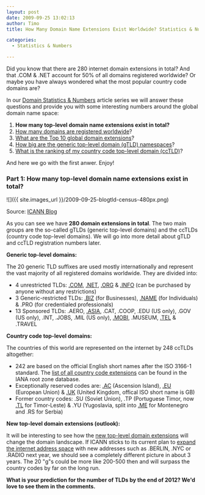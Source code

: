 ```yaml
---
layout: post
date: 2009-09-25 13:02:13
author: Timo
title: How Many Domain Name Extensions Exist Worldwide? Statistics & Numbers, Part I

categories:
  - Statistics & Numbers

---
```


Did you know that there are 280 internet domain extensions in total? And that .COM & .NET account for 50% of all domains registered worldwide? Or maybe you have always wondered what the most popular country code domains are?

In our [Domain Statistics & Numbers](https://iwantmyname.com/blog/facts-figures/statistics-numbers/) article series we will answer these questions and provide you with some interesting numbers around the global domain name space:

1.  **How many top-level domain name extensions exist in total?**
2.  [How many domains are registered worldwide](https://iwantmyname.com/blog/2009/09/how-many-domains-are-registered-in-total.htm)?
3.  [What are the Top 10 global domain extensions](https://iwantmyname.com/blog/2009/10/top-10-global-domain-extensions-statistics-numbers.htm)?
4.  [How big are the generic top-level domain (gTLD) namespaces](https://iwantmyname.com/blog/2009/10/how-big-are-the-generic-top-level-domain-namespaces-statistics-numbers-part-iv.htm)?
5.  [What is the ranking of my country code top-level domain (ccTLD)](https://iwantmyname.com/blog/2009/10/country-code-top-level-domain-cctld-ranking-numbers-statistics.htm)?

And here we go with the first anwer. Enjoy!

### Part 1: How many top-level domain name extensions exist in total?

![]({{ site.images_url }}/2009-09-25-blogtld-census-480px.png)

Source: [ICANN Blog](http://blog.icann.org/2009/03/tld-census/)

As you can see we have **280 domain extensions in total**. The two main groups are the so-called gTLDs (generic top-level domains) and the ccTLDs (country code top-level domains). We will go into more detail about gTLD and ccTLD registration numbers later.

**Generic top-level domains:**

The 20 generic TLD suffixes are used mostly internationally and represent the vast majority of all registered domains worldwide. They are divided into:

*   4 unrestricted TLDs:  [.COM](https://iwantmyname.com/domains/com-domain-name-registration-for-commercial ".COM Domain"), [.NET](https://iwantmyname.com/domains/net-domain-name-registration-for-network ".NET Domain"), [.ORG](https://iwantmyname.com/domains/org-domain-name-registration-for-organisation ".ORG Domain") & [.INFO](https://iwantmyname.com/domains/info-domain-name-registration-for-information ".INFO domain") (can be purchased by anyone without any restrictions)
*   3 Generic-restricted TLDs: [.BIZ](https://iwantmyname.com/domains/biz-domain-name-registration-for-business ".BIZ Domain") (for Businesses), [.NAME](https://iwantmyname.com/domains/name-domain-name-registration-for-names ".NAME domain") (for Individuals) & .PRO (for credentialed professionals)
*   13 Sponsored TLDs: .AERO, [.ASIA](https://iwantmyname.com/domains/asia-domain-name-registration-for-asia ".ASIA Domain"), .CAT, .COOP, .EDU (US only), .GOV (US only), .INT, .JOBS, .MIL (US only), [.MOBI](https://iwantmyname.com/domains/mobi-domain-name-registration-for-mobile ".MOBI domain"), .MUSEUM, [.TEL](https://iwantmyname.com/domains/tel-domain-name-registration-for-communication ".TEL Domain") & .TRAVEL

**Country code top-level domains:**

The countries of this world are represented on the internet by 248 ccTLDs altogether:

*   242 are based on the official English short names after the ISO 3166-1 standard. The [list of all country code extensions](http://www.iana.org/domains/root/db/ "IANA root zone database") can be found in the IANA root zone database.
*   Exceptionally reserved codes are: [.AC](https://iwantmyname.com/domains/ac-domain-name-registration-for-ascension-island ".AC Domain") (Ascension Island), [.EU](https://iwantmyname.com/domains/eu-european-domain-name-registration-for-europe ".EU Domain") (European Union) & [.UK](https://iwantmyname.com/domains/co.uk-domain-name-registration-for-united-kingdom ".UK Domain") (United Kingdom, offical ISO short name is GB)
*   Former country codes: .SU (Soviet Union), .TP (Portuguese Timor, now [.TL](https://iwantmyname.com/domains/tl-domain-name-registration-for-timor-leste ".TL Domain Registration") for Timor-Leste) & .YU (Yugoslavia, split into [.ME](https://iwantmyname.com/domains/me-montenegrean-domain-name-registration-for-montenegro ".ME Domain") for Montenegro and .RS for Serbia)

**New top-level domain extensions (outlook):**

It will be interesting to see how the [new top-level domain extensions](https://iwantmyname.com/blog/2009/06/list-new-gtld-domain-extensions-2010.htm "New domain extensions") will change the domain landscape. If ICANN sticks to its current plan to [expand the internet address space](http://www.icann.org/en/topics/new-gtld-program.htm "New gTLD program") with new addresses such as .BERLIN, .NYC or .RADIO next year, we should see a completely different picture in about 3 years. The 20 "g"s could be more like 200-500 then and will surpass the country codes by far on the long run.

**What is your prediction for the number of TLDs by the end of 2012? We'd love to see them in the comments.**
